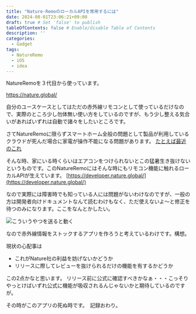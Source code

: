```yaml
---
title: "Nature-RemoのローカルAPIを常用するには"
date: 2024-08-01T23:06:21+09:00
draft: true # Set 'false' to publish
tableOfContents: false # Enable/disable Table of Contents
description: ''
categories:
  - Gadget
tags:
  - NatureRemo
  - iOS
  - idea
---
```


NatureRemoを３代目から使っています。

https://nature.global/

自分のユースケースとしてはただの赤外線リモコンとして使っているだけなので、実際のところ少し勿体無い使い方をしているのですが、もう少し整える気合いがあればいずれは自動で諸々をしたいところです。

さてNatureRemoに限らずスマートホーム全般の問題として製品が利用しているクラウドが死んだ場合に家電が操作不能になる問題があります。
[たとえば最近のこれ](https://nature.global/press/news/21484/)

そんな時、家にいる時くらいはエアコンをつけられないとこの猛暑生き抜けないというものです。このNatureRemoにはそんな時にもリモコン機能に触れるローカルAPIが生えています。
[https://developer.nature.global/](https://developer.nature.global/)

なので実際には障害時でも知っている人には問題がないわけなのですが、一般の方は開発者向けドキュメントなんて読むわけもなく、ただ使えないよ〜と修正を待つのみになります。ここをなんとかしたい。

![こういうやつを送ると動く](/images/nature-remo.png)


なので赤外線情報をストックするアプリを作ろうと考えているわけです。構想。

現状の心配事は
- これがNature社の利益を妨げないかどうか
- リリースに際してレビューを抜けられるだけの機能を有するかどうか

この2点かなと思います。
リリース前に公式に確認すべきかなぁ・・・こっそりやっとけばいずれ公式に機能が吸収されるんじゃないかと期待しているのですが。

その時がこのアプリの死ぬ時です。　記録おわり。